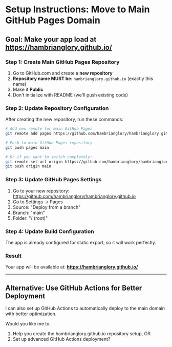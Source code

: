 # Setup Instructions: Move to Main GitHub Pages Domain

## Goal: Make your app load at https://hambrianglory.github.io/

### Step 1: Create Main GitHub Pages Repository

1. Go to GitHub.com and create a **new repository**
2. **Repository name MUST be**: `hambrianglory.github.io` (exactly this name)
3. Make it **Public**
4. Don't initialize with README (we'll push existing code)

### Step 2: Update Repository Configuration

After creating the new repository, run these commands:

```bash
# Add new remote for main GitHub Pages
git remote add pages https://github.com/hambrianglory/hambrianglory.github.io.git

# Push to main GitHub Pages repository
git push pages main

# Or if you want to switch completely:
git remote set-url origin https://github.com/hambrianglory/hambrianglory.github.io.git
git push origin main
```

### Step 3: Update GitHub Pages Settings

1. Go to your new repository: https://github.com/hambrianglory/hambrianglory.github.io
2. Go to Settings → Pages
3. Source: "Deploy from a branch"
4. Branch: "main" 
5. Folder: "/ (root)"

### Step 4: Update Build Configuration

The app is already configured for static export, so it will work perfectly.

### Result

Your app will be available at: **https://hambrianglory.github.io/**

---

## Alternative: Use GitHub Actions for Better Deployment

I can also set up GitHub Actions to automatically deploy to the main domain with better optimization.

Would you like me to:
1. Help you create the hambrianglory.github.io repository setup, OR
2. Set up advanced GitHub Actions deployment?
